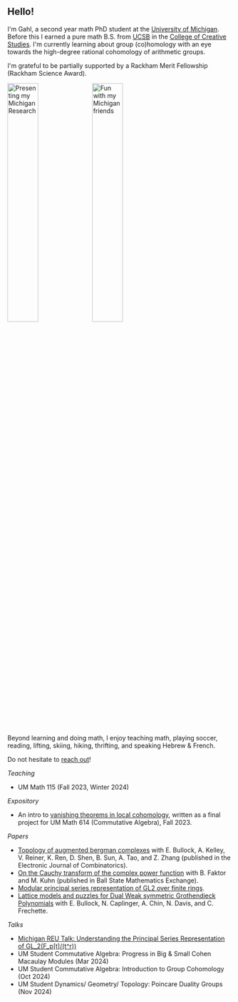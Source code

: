 ## Hello!

I'm Gahl, a second year math PhD student at the [University of Michigan](https://lsa.umich.edu/math). Before this I earned a pure math B.S. from [UCSB](https://www.ucsb.edu/) in the [College of Creative Studies](https://ccs.ucsb.edu/). I'm currently learning about group (co)homology with an eye towards the high-degree rational cohomology of arithmetic groups. 

I'm grateful to be partially supported by a Rackham Merit Fellowship (Rackham Science Award). 

<img src="https://gahlshemy.github.io/assets/images/racacon-presenting.jpg" alt="Presenting my Michigan Research" style="width: 37%">
<img src="https://gahlshemy.github.io/assets/images/mich_math.jpeg" alt="Fun with my Michigan friends" style="width: 37%">

Beyond learning and doing math, I enjoy teaching math, playing soccer, reading, lifting, skiing, hiking, thrifting, and speaking Hebrew & French.

Do not hesitate to [reach out](mailto:gshemy@umich.edu)!

*Teaching*
* UM Math 115 (Fall 2023, Winter 2024)

*Expository*
* An intro to [vanishing theorems in local cohomology](https://gahlshemy.github.io/GS_Math614_Project.pdf), written as a final project for UM Math 614 (Commutative Algebra), Fall 2023.

*Papers* 
* [Topology of augmented bergman complexes](https://arxiv.org/abs/2108.13394) with E. Bullock, A. Kelley, V. Reiner, K. Ren, D. Shen, B. Sun, A. Tao, and Z. Zhang (published in the Electronic Journal of Combinatorics). 
* [On the Cauchy transform of the complex power function](https://digitalresearch.bsu.edu/mathexchange/wp-content/uploads/2023/12/2023_8_FKS.pdf) with B. Faktor and M. Kuhn (published in Ball State Mathematics Exchange).
* [Modular principal series representation of GL2 over finite rings](https://gahlshemy.github.io/dec30modreps.pdf).
* [Lattice models and puzzles for Dual Weak symmetric Grothendieck Polynomials](https://www-users.cse.umn.edu/~reiner/REU/REU2021notes/Problem_5__Puzzles___Ice.pdf) with E. Bullock, N. Caplinger, A. Chin, N. Davis, and C. Frechette.

*Talks*
* [Michigan REU Talk: Understanding the Principal Series Representation of GL_2(F_p[t]/(t^r))](https://youtu.be/iIz4V_jcfS8?t=906)
* UM Student Commutative Algebra: Progress in Big & Small Cohen Macaulay Modules (Mar 2024)
* UM Student Commutative Algebra: Introduction to Group Cohomology (Oct 2024)
* UM Student Dynamics/ Geometry/ Topology: Poincare Duality Groups (Nov 2024)
